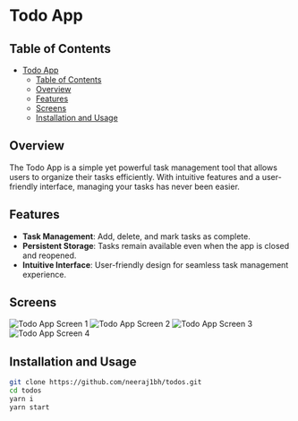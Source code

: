# Todo App

## Table of Contents

- [Todo App](#todo-app)
  - [Table of Contents](#table-of-contents)
  - [Overview](#overview)
  - [Features](#features)
  - [Screens](#screens)
  - [Installation and Usage](#installation-and-usage)

## Overview

The Todo App is a simple yet powerful task management tool that allows users to organize their tasks efficiently. With intuitive features and a user-friendly interface, managing your tasks has never been easier.

## Features

- **Task Management**: Add, delete, and mark tasks as complete.
- **Persistent Storage**: Tasks remain available even when the app is closed and reopened.
- **Intuitive Interface**: User-friendly design for seamless task management experience.

## Screens

<img alt="Todo App Screen 1" src="https://github.com/neeraj1bh/todos/assets/55753068/26469230-9f8d-460f-9485-97e12cc33c3c">
<img alt="Todo App Screen 2" src="https://github.com/neeraj1bh/todos/assets/55753068/89f66017-1dc3-45f1-ada3-08819791a1fc">
<img alt="Todo App Screen 3" src="https://github.com/neeraj1bh/todos/assets/55753068/56eb1ad6-3a24-4eb1-8175-457c89c79fa2">
<img alt="Todo App Screen 4" src="https://github.com/neeraj1bh/todos/assets/55753068/b4551fcd-e416-49b7-8c1c-ece3621ff80f">

## Installation and Usage

```bash
git clone https://github.com/neeraj1bh/todos.git
cd todos
yarn i
yarn start
```

